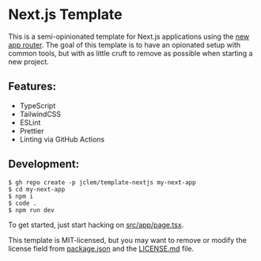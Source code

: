# Next.js Template

This is a semi-opinionated template for Next.js applications using the [new app
router](https://beta.nextjs.org/docs/routing/fundamentals#the-app-directory).
The goal of this template is to have an opionated setup with common tools, but
with as little cruft to remove as possible when starting a new project.

## Features:

- TypeScript
- TailwindCSS
- ESLint
- Prettier
- Linting via GitHub Actions

## Development:

```shell
$ gh repo create -p jclem/template-nextjs my-next-app
$ cd my-next-app
$ npm i
$ code .
$ npm run dev
```

To get started, just start hacking on [src/app/page.tsx](/src/app/page.tsx).

This template is MIT-licensed, but you may want to remove or modify the license
field from [package.json](/package.json) and the [LICENSE.md](/LICENSE.md) file.
